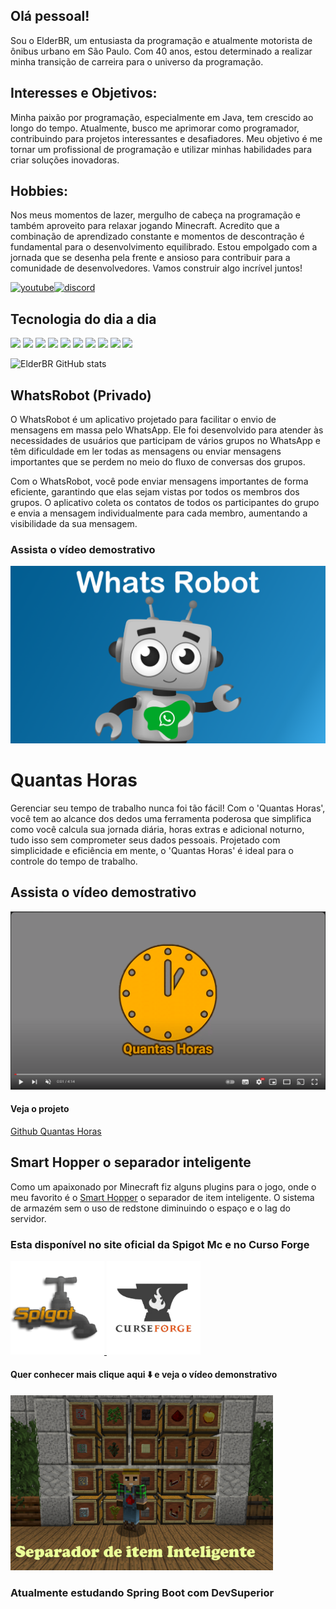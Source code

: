 ## Olá pessoal! 
Sou o ElderBR, um entusiasta da programação e atualmente motorista de ônibus urbano em São Paulo. Com 40 anos, estou determinado a realizar minha transição de carreira para o universo da programação.

## Interesses e Objetivos:
Minha paixão por programação, especialmente em Java, tem crescido ao longo do tempo. Atualmente, busco me aprimorar como programador, contribuindo para projetos interessantes e desafiadores. Meu objetivo é me tornar um profissional de programação e utilizar minhas habilidades para criar soluções inovadoras.

## Hobbies:
Nos meus momentos de lazer, mergulho de cabeça na programação e também aproveito para relaxar jogando Minecraft. Acredito que a combinação de aprendizado constante e momentos de descontração é fundamental para o desenvolvimento equilibrado.
Estou empolgado com a jornada que se desenha pela frente e ansioso para contribuir para a comunidade de desenvolvedores. Vamos construir algo incrível juntos!

[![youtube](https://img.shields.io/badge/YouTube-FF0000?style=for-the-badge&logo=youtube&logoColor=white)](https://www.youtube.com/channel/UCh6h-NyuRtVbpxI5c920Fwg)[![discord](https://img.shields.io/badge/Discord-7289DA?style=for-the-badge&logo=discord&logoColor=white)](https://discord.com/users/ElderBR#5398/add)

## Tecnologia do dia a dia
<div>
	<img src="https://img.shields.io/badge/Java-ED8B00?style=for-the-badge&logo=openjdk&logoColor=white" />
	<img src="https://img.shields.io/badge/Spring-6DB33F?style=for-the-badge&logo=spring&logoColor=white" />
	<img src="https://img.shields.io/badge/Android_Studio-3DDC84?style=for-the-badge&logo=android-studio&logoColor=white" />
	<img src="https://img.shields.io/badge/PHP-777BB4?style=for-the-badge&logo=php&logoColor=white" />
	<img src="https://img.shields.io/badge/JavaScript-F7DF1E?style=for-the-badge&logo=javascript&logoColor=black" />
	<img src="https://img.shields.io/badge/HTML-239120?style=for-the-badge&logo=html5&logoColor=white" />
	<img src="https://img.shields.io/badge/CSS-239120?&style=for-the-badge&logo=css3&logoColor=white" />
	<img src="https://img.shields.io/badge/json%20web%20tokens-323330?style=for-the-badge&logo=json-web-tokens&logoColor=pink" />
	<img src="https://img.shields.io/badge/MySQL-00000F?style=for-the-badge&logo=mysql&logoColor=white" />
	<img src="https://img.shields.io/badge/SQLite-07405E?style=for-the-badge&logo=sqlite&logoColor=white" />
</div>

![ElderBR GitHub stats](https://github-readme-stats.vercel.app/api?username=elderbr&theme=gruvbox&show_icons=true)

## WhatsRobot (Privado)
O WhatsRobot é um aplicativo projetado para facilitar o envio de mensagens em massa pelo WhatsApp. Ele foi desenvolvido para atender às necessidades de usuários que participam de vários grupos no WhatsApp e têm dificuldade em ler todas as mensagens ou enviar mensagens importantes que se perdem no meio do fluxo de conversas dos grupos.

Com o WhatsRobot, você pode enviar mensagens importantes de forma eficiente, garantindo que elas sejam vistas por todos os membros dos grupos. O aplicativo coleta os contatos de todos os participantes do grupo e envia a mensagem individualmente para cada membro, aumentando a visibilidade da sua mensagem.

### Assista o vídeo demostrativo
[![youtube](https://github.com/elderbr/assets/blob/main/WhatsRobot/capa.png)](https://www.youtube.com/watch?v=X4hSJqJbr6M)


# Quantas Horas

Gerenciar seu tempo de trabalho nunca foi tão fácil! Com o 'Quantas Horas', você tem ao alcance dos dedos uma ferramenta poderosa que simplifica como você calcula sua jornada diária, horas extras e adicional noturno, tudo isso sem comprometer seus dados pessoais.
Projetado com simplicidade e eficiência em mente, o 'Quantas Horas' é ideal para o controle do tempo de trabalho.

## Assista o vídeo demostrativo
[![youtube](https://raw.githubusercontent.com/elderbr/assets/main/quantashoras/youtube.png)](https://youtu.be/gu37Xr_FAGo?si=3kgjOiZPYq50V5pF)
#### Veja o projeto
[Github Quantas Horas](https://github.com/elderbr/Quantas-Horas)


## Smart Hopper o separador inteligente
Como um apaixonado por Minecraft fiz alguns plugins para o jogo, onde o meu favorito é o [Smart Hopper](https://github.com/elderbr/SmartHopper) o separador de item inteligente.
O sistema de armazém sem o uso de redstone diminuindo o espaço e o lag do servidor.
 
 ### Esta disponível no site oficial da Spigot Mc e no Curso Forge
 
<a href="https://www.spigotmc.org/resources/smarthopper.73646/" alt="SpigotMc" target="_blank">
    <img  src="https://github.com/elderbr/assets/blob/main/smarthopper/spigotmc_logo.png?raw=true"  width="150"  height="150">
</a>

<a href="https://legacy.curseforge.com/minecraft/bukkit-plugins/smarthopper" alt="CursoForge" target="_blank">
    <img  src="https://github.com/elderbr/assets/blob/main/smarthopper/cursoforege_logo.png?raw=true"  width="150"  height="150">
</a>

#### Quer conhecer mais clique aqui ⬇️ e veja o vídeo demonstrativo
<a href="https://youtu.be/fBIeZ57ka1M?si=eaHNZ5M7bXAhtg5_">
	<img src="https://github.com/elderbr/assets/blob/main/smarthopper/SmartHopper_video.png?raw=true"   width="420"  height="280" />
</a>


### Atualmente estudando Spring Boot com DevSuperior
